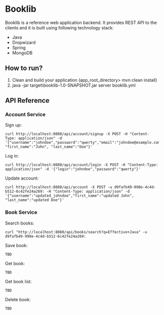 # Booklib #

Booklib is a reference web application backend. It provides REST API to the clients and it is built using following technology stack:

* Java
* Dropwizard
* Spring
* MongoDB

## How to run? ##

1. Clean and build your application (app_root_directory> mvn clean install)
2. java -jar target\booklib-1.0-SNAPSHOT.jar server booklib.yml

## API Reference ##

### Account Service ###

Sign up:

    curl http://localhost:8080/api/account/signup -X POST -H "Content-Type: application/json" -d '{"username":"johndoe","password":"qwerty","email":"johndoe@example.com", "first_name":"John", "last_name":"Doe"}'

Log in:

    curl http://localhost:8080/api/account/login -X POST -H "Content-Type: application/json" -d '{"login":"johndoe","password":"qwerty"}'

Update account:

    curl http://localhost:8080/api/account -X POST -u d9fafb49-990e-4c4d-b512-6c42fe24a269: -H "Content-Type: application/json" -d '{"username":"updated_johndoe","first_name":"updated John", "last_name":"updated Doe"}' 

### Book Service ###

Search books:

    curl "http://localhost:8080/api/books/search?q=Effective+Java" -u d9fafb49-990e-4c4d-b512-6c42fe24a269:
    
Save book:

    TBD
    
Get book:

    TBD

Get book list:

    TBD

Delete book:

    TBD

